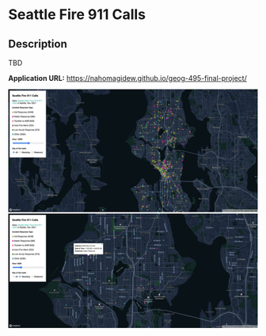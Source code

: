 # Seattle Fire 911 Calls
## Description
TBD

**Application URL:** https://nahomagidew.github.io/geog-495-final-project/

![Overview of web app](assets/screenshot1.png)
![Popup details](assets/screenshot2.jpeg)